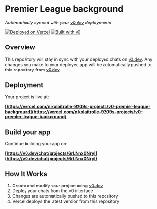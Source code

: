 # Premier League background

*Automatically synced with your [v0.dev](https://v0.dev) deployments*

[![Deployed on Vercel](https://img.shields.io/badge/Deployed%20on-Vercel-black?style=for-the-badge&logo=vercel)](https://vercel.com/nikolaitrolle-9209s-projects/v0-premier-league-background)
[![Built with v0](https://img.shields.io/badge/Built%20with-v0.dev-black?style=for-the-badge)](https://v0.dev/chat/projects/6rLNnx0NryI)

## Overview

This repository will stay in sync with your deployed chats on [v0.dev](https://v0.dev).
Any changes you make to your deployed app will be automatically pushed to this repository from [v0.dev](https://v0.dev).

## Deployment

Your project is live at:

**[https://vercel.com/nikolaitrolle-9209s-projects/v0-premier-league-background](https://vercel.com/nikolaitrolle-9209s-projects/v0-premier-league-background)**

## Build your app

Continue building your app on:

**[https://v0.dev/chat/projects/6rLNnx0NryI](https://v0.dev/chat/projects/6rLNnx0NryI)**

## How It Works

1. Create and modify your project using [v0.dev](https://v0.dev)
2. Deploy your chats from the v0 interface
3. Changes are automatically pushed to this repository
4. Vercel deploys the latest version from this repository